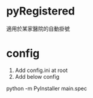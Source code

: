 # pyRegistered
適用於某家醫院的自動掛號

# config
1. Add config.ini at root
2. Add below config 


python -m PyInstaller main.spec


